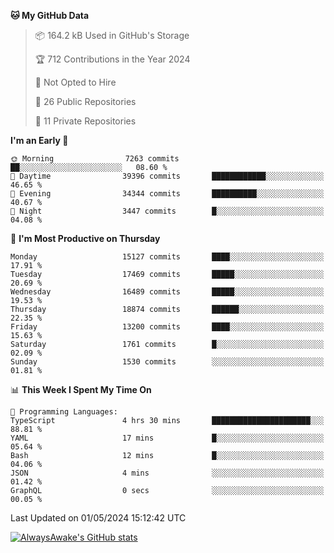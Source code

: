 <!--START_SECTION:waka-->
**🐱 My GitHub Data** 

> 📦 164.2 kB Used in GitHub's Storage 
 > 
> 🏆 712 Contributions in the Year 2024
 > 
> 🚫 Not Opted to Hire
 > 
> 📜 26 Public Repositories 
 > 
> 🔑 11 Private Repositories 
 > 
**I'm an Early 🐤** 

```text
🌞 Morning                7263 commits        ██░░░░░░░░░░░░░░░░░░░░░░░   08.60 % 
🌆 Daytime                39396 commits       ████████████░░░░░░░░░░░░░   46.65 % 
🌃 Evening                34344 commits       ██████████░░░░░░░░░░░░░░░   40.67 % 
🌙 Night                  3447 commits        █░░░░░░░░░░░░░░░░░░░░░░░░   04.08 % 
```
📅 **I'm Most Productive on Thursday** 

```text
Monday                   15127 commits       ████░░░░░░░░░░░░░░░░░░░░░   17.91 % 
Tuesday                  17469 commits       █████░░░░░░░░░░░░░░░░░░░░   20.69 % 
Wednesday                16489 commits       █████░░░░░░░░░░░░░░░░░░░░   19.53 % 
Thursday                 18874 commits       ██████░░░░░░░░░░░░░░░░░░░   22.35 % 
Friday                   13200 commits       ████░░░░░░░░░░░░░░░░░░░░░   15.63 % 
Saturday                 1761 commits        █░░░░░░░░░░░░░░░░░░░░░░░░   02.09 % 
Sunday                   1530 commits        ░░░░░░░░░░░░░░░░░░░░░░░░░   01.81 % 
```


📊 **This Week I Spent My Time On** 

```text
💬 Programming Languages: 
TypeScript               4 hrs 30 mins       ██████████████████████░░░   88.81 % 
YAML                     17 mins             █░░░░░░░░░░░░░░░░░░░░░░░░   05.64 % 
Bash                     12 mins             █░░░░░░░░░░░░░░░░░░░░░░░░   04.06 % 
JSON                     4 mins              ░░░░░░░░░░░░░░░░░░░░░░░░░   01.42 % 
GraphQL                  0 secs              ░░░░░░░░░░░░░░░░░░░░░░░░░   00.05 % 
```


 Last Updated on 01/05/2024 15:12:42 UTC
<!--END_SECTION:waka-->

[![AlwaysAwake's GitHub stats](https://github-readme-stats.vercel.app/api?username=AlwaysAwake&show_icons=true&theme=github_dark&count_private=true)](https://github.com/AlwaysAwake/AlwaysAwake)
